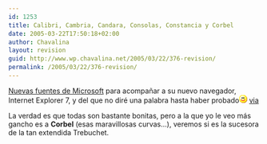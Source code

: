 ```yaml
---
id: 1253
title: Calibri, Cambria, Candara, Consolas, Constancia y Corbel
date: 2005-03-22T17:50:18+02:00
author: Chavalina
layout: revision
guid: http://www.wp.chavalina.net/2005/03/22/376-revision/
permalink: /2005/03/22/376-revision/
---
```

<a href="http://www.poynter.org/column.asp?id=47&#038;aid=78683" target="_blank">Nuevas fuentes de Microsoft</a> para acompañar a su nuevo navegador, Internet Explorer 7, y del que no diré una palabra hasta haber probado![emo](/imagenes/emoticonos/sonrisa.gif) <a href="http://ricplan.f2o.org/index/2005/03/22/217-las-nuevas-fuentes-de-microsoft" target="_blank">via</a> 

La verdad es que todas son bastante bonitas, pero a la que yo le veo más gancho es a **Corbel** (esas maravillosas curvas…), veremos si es la sucesora de la tan extendida Trebuchet.